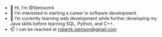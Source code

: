 - 👋 Hi, I’m @Stensonrk
- 👀 I’m interested in starting a career in software development.
- 🌱 I’m currently learning web development while further developing my Java skills before learning SQL, Python, and C++.
- 📫 I can be reached at robertk.stenson@gmail.com

